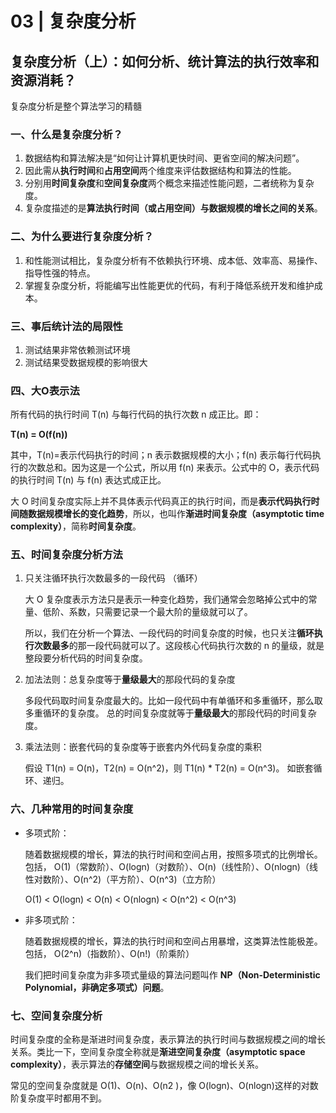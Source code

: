 # 03 | 复杂度分析

## 复杂度分析（上）：如何分析、统计算法的执行效率和资源消耗？

复杂度分析是整个算法学习的精髓


### 一、什么是复杂度分析？
1. 数据结构和算法解决是“如何让计算机更快时间、更省空间的解决问题”。
2. 因此需从**执行时间**和**占用空间**两个维度来评估数据结构和算法的性能。
3. 分别用**时间复杂度**和**空间复杂度**两个概念来描述性能问题，二者统称为复杂度。
4. 复杂度描述的是**算法执行时间（或占用空间）与数据规模的增长之间的关系**。


### 二、为什么要进行复杂度分析？
1. 和性能测试相比，复杂度分析有不依赖执行环境、成本低、效率高、易操作、指导性强的特点。
2. 掌握复杂度分析，将能编写出性能更优的代码，有利于降低系统开发和维护成本。


### 三、事后统计法的局限性
1. 测试结果非常依赖测试环境
2. 测试结果受数据规模的影响很大


### 四、大O表示法

所有代码的执行时间 T(n) 与每行代码的执行次数 n 成正比。即：

**T(n) = O(f(n))**

其中，T(n)=表示代码执行的时间；n 表示数据规模的大小；f(n) 表示每行代码执行的次数总和。因为这是一个公式，所以用 f(n) 来表示。公式中的 O，表示代码的执行时间 T(n) 与 f(n) 表达式成正比。

大 O 时间复杂度实际上并不具体表示代码真正的执行时间，而是**表示代码执行时间随数据规模增长的变化趋势**，所以，也叫作**渐进时间复杂度（asymptotic time complexity）**，简称**时间复杂度**。


### 五、时间复杂度分析方法

1. 只关注循环执行次数最多的一段代码 （循环）

    大 O 复杂度表示方法只是表示一种变化趋势，我们通常会忽略掉公式中的常量、低阶、系数，只需要记录一个最大阶的量级就可以了。

    所以，我们在分析一个算法、一段代码的时间复杂度的时候，也只关注**循环执行次数最多**的那一段代码就可以了。这段核心代码执行次数的 n 的量级，就是整段要分析代码的时间复杂度。

2. 加法法则：总复杂度等于**量级最大**的那段代码的复杂度
    
    多段代码取时间复杂度最大的。比如一段代码中有单循环和多重循环，那么取多重循环的复杂度。
    总的时间复杂度就等于**量级最大**的那段代码的时间复杂度。

3. 乘法法则：嵌套代码的复杂度等于嵌套内外代码复杂度的乘积

    假设 T1(n) = O(n)，T2(n) = O(n^2)，则 T1(n) * T2(n) = O(n^3)。
    如嵌套循环、递归。


### 六、几种常用的时间复杂度
- 多项式阶：

    随着数据规模的增长，算法的执行时间和空间占用，按照多项式的比例增长。包括，
    O(1)（常数阶）、O(logn)（对数阶）、O(n)（线性阶）、O(nlogn)（线性对数阶）、O(n^2)（平方阶）、O(n^3)（立方阶）

    O(1) < O(logn) < O(n) < O(nlogn) < O(n^2) < O(n^3)

- 非多项式阶：

    随着数据规模的增长，算法的执行时间和空间占用暴增，这类算法性能极差。包括，
    O(2^n)（指数阶）、O(n!)（阶乘阶）

    我们把时间复杂度为非多项式量级的算法问题叫作 **NP（Non-Deterministic Polynomial，非确定多项式）问题**。


### 七、空间复杂度分析
时间复杂度的全称是渐进时间复杂度，表示算法的执行时间与数据规模之间的增长关系。类比一下，空间复杂度全称就是**渐进空间复杂度（asymptotic space complexity）**，表示算法的**存储空间**与数据规模之间的增长关系。

常见的空间复杂度就是 O(1)、O(n)、O(n2 )，像 O(logn)、O(nlogn)这样的对数阶复杂度平时都用不到。